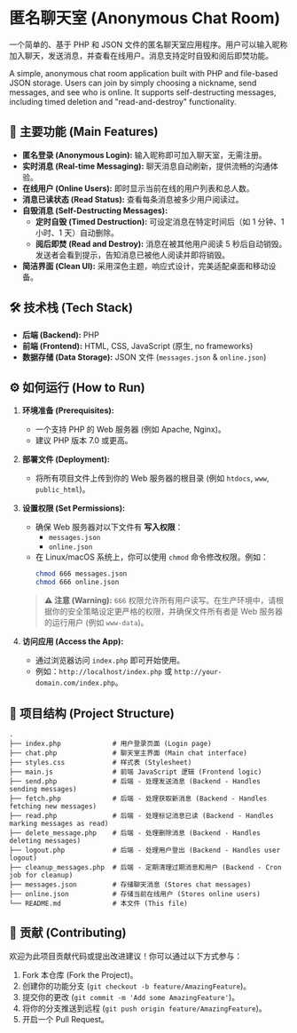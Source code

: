 # 匿名聊天室 (Anonymous Chat Room)

一个简单的、基于 PHP 和 JSON 文件的匿名聊天室应用程序。用户可以输入昵称加入聊天，发送消息，并查看在线用户。消息支持定时自毁和阅后即焚功能。

A simple, anonymous chat room application built with PHP and file-based JSON storage. Users can join by simply choosing a nickname, send messages, and see who is online. It supports self-destructing messages, including timed deletion and "read-and-destroy" functionality.

## 🚀 主要功能 (Main Features)

* **匿名登录 (Anonymous Login):** 输入昵称即可加入聊天室，无需注册。
* **实时消息 (Real-time Messaging):** 聊天消息自动刷新，提供流畅的沟通体验。
* **在线用户 (Online Users):** 即时显示当前在线的用户列表和总人数。
* **消息已读状态 (Read Status):** 查看每条消息被多少用户阅读过。
* **自毁消息 (Self-Destructing Messages):**
    * **定时自毁 (Timed Destruction):** 可设定消息在特定时间后（如 1 分钟、1 小时、1 天）自动删除。
    * **阅后即焚 (Read and Destroy):** 消息在被其他用户阅读 5 秒后自动销毁。发送者会看到提示，告知消息已被他人阅读并即将销毁。
* **简洁界面 (Clean UI):** 采用深色主题，响应式设计，完美适配桌面和移动设备。

## 🛠️ 技术栈 (Tech Stack)

* **后端 (Backend):** PHP
* **前端 (Frontend):** HTML, CSS, JavaScript (原生, no frameworks)
* **数据存储 (Data Storage):** JSON 文件 (`messages.json` & `online.json`)

## ⚙️ 如何运行 (How to Run)

1.  **环境准备 (Prerequisites):**
    * 一个支持 PHP 的 Web 服务器 (例如 Apache, Nginx)。
    * 建议 PHP 版本 7.0 或更高。

2.  **部署文件 (Deployment):**
    * 将所有项目文件上传到你的 Web 服务器的根目录 (例如 `htdocs`, `www`, `public_html`)。

3.  **设置权限 (Set Permissions):**
    * 确保 Web 服务器对以下文件有 **写入权限**：
        * `messages.json`
        * `online.json`
    * 在 Linux/macOS 系统上，你可以使用 `chmod` 命令修改权限。例如：
        ```bash
        chmod 666 messages.json
        chmod 666 online.json
        ```
    > **⚠️ 注意 (Warning):** `666` 权限允许所有用户读写。在生产环境中，请根据你的安全策略设定更严格的权限，并确保文件所有者是 Web 服务器的运行用户 (例如 `www-data`)。

4.  **访问应用 (Access the App):**
    * 通过浏览器访问 `index.php` 即可开始使用。
    * 例如：`http://localhost/index.php` 或 `http://your-domain.com/index.php`。

## 📁 项目结构 (Project Structure)

```
.
├── index.php             # 用户登录页面 (Login page)
├── chat.php              # 聊天室主界面 (Main chat interface)
├── styles.css            # 样式表 (Stylesheet)
├── main.js               # 前端 JavaScript 逻辑 (Frontend logic)
├── send.php              # 后端 - 处理发送消息 (Backend - Handles sending messages)
├── fetch.php             # 后端 - 处理获取新消息 (Backend - Handles fetching new messages)
├── read.php              # 后端 - 处理标记消息已读 (Backend - Handles marking messages as read)
├── delete_message.php    # 后端 - 处理删除消息 (Backend - Handles deleting messages)
├── logout.php            # 后端 - 处理用户登出 (Backend - Handles user logout)
├── cleanup_messages.php  # 后端 - 定期清理过期消息和用户 (Backend - Cron job for cleanup)
├── messages.json         # 存储聊天消息 (Stores chat messages)
├── online.json           # 存储当前在线用户 (Stores online users)
└── README.md             # 本文件 (This file)
```

## 🤝 贡献 (Contributing)

欢迎为此项目贡献代码或提出改进建议！你可以通过以下方式参与：

1.  Fork 本仓库 (Fork the Project)。
2.  创建你的功能分支 (`git checkout -b feature/AmazingFeature`)。
3.  提交你的更改 (`git commit -m 'Add some AmazingFeature'`)。
4.  将你的分支推送到远程 (`git push origin feature/AmazingFeature`)。
5.  开启一个 Pull Request。


